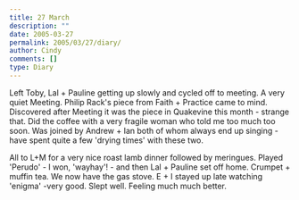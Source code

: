 ```yaml
---
title: 27 March
description: ""
date: 2005-03-27
permalink: 2005/03/27/diary/
author: Cindy
comments: []
type: Diary
---
```


Left Toby, Lal + Pauline getting up slowly and cycled off to meeting. A very quiet Meeting. Philip Rack's piece from Faith + Practice came to mind. Discovered after Meeting it was the piece in Quakevine this month - strange that. Did the coffee with a very fragile woman who told me too much too soon. Was joined by Andrew + Ian both of whom always end up singing - have spent quite a few 'drying times' with these two.

All to L+M for a very nice roast lamb dinner followed by meringues. Played 'Perudo' - I won, 'wayhay'! - and then Lal + Pauline set off home. Crumpet + muffin tea. We now have the gas stove. E + I stayed up late watching 'enigma' -very good. Slept well. Feeling much much better.
